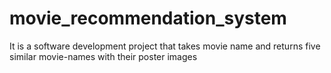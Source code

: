 # movie_recommendation_system

It is a software development project that takes movie name and returns five similar movie-names with their poster images
